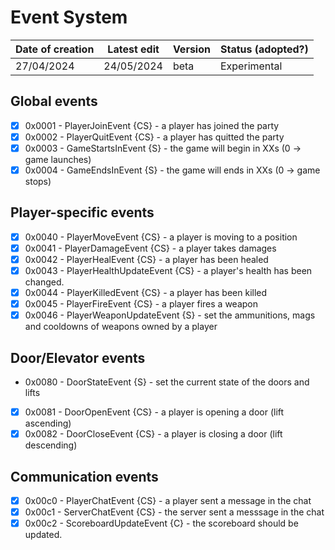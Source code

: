 # Event System

| Date of creation | Latest edit      | Version | Status (adopted?) |
|------------------|------------------|---------|-------------------|
| 27/04/2024       | 24/05/2024       | beta   | Experimental      |

## Global events

* [x] 0x0001 - PlayerJoinEvent {CS} - a player has joined the party
* [x] 0x0002 - PlayerQuitEvent {CS} - a player has quitted the party
* [x] 0x0003 - GameStartsInEvent {S} - the game will begin in XXs (0 -> game launches)
* [x] 0x0004 - GameEndsInEvent {S} - the game will ends in XXs (0 -> game stops)

## Player-specific events

* [x] 0x0040 - PlayerMoveEvent {CS} - a player is moving to a position
* [x] 0x0041 - PlayerDamageEvent {CS} - a player takes damages
* [x] 0x0042 - PlayerHealEvent {CS} - a player has been healed
* [x] 0x0043 - PlayerHealthUpdateEvent {CS} - a player's health has been changed.
* [x] 0x0044 - PlayerKilledEvent {CS} - a player has been killed
* [x] 0x0045 - PlayerFireEvent {CS} - a player fires a weapon
* [x] 0x0046 - PlayerWeaponUpdateEvent {S} - set the ammunitions, mags and cooldowns of weapons owned by a player

## Door/Elevator events

* 0x0080 - DoorStateEvent {S} - set the current state of the doors and lifts
* [x] 0x0081 - DoorOpenEvent {CS} - a player is opening a door (lift ascending)
* [x] 0x0082 - DoorCloseEvent {CS} - a player is closing a door (lift descending) 

## Communication events

* [x] 0x00c0 - PlayerChatEvent {CS} - a player sent a message in the chat
* [x] 0x00c1 - ServerChatEvent {CS} - the server sent a messsage in the chat
* [x] 0x00c2 - ScoreboardUpdateEvent {C} - the scoreboard should be updated.